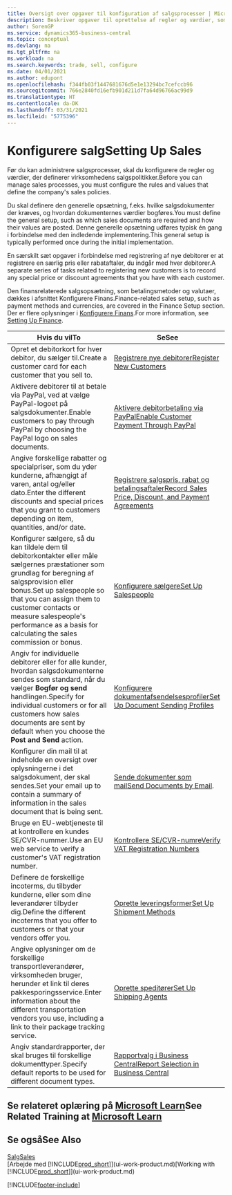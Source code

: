 ```yaml
---
title: Oversigt over opgaver til konfiguration af salgsprocesser | Microsoft Docs
description: Beskriver opgaver til oprettelse af regler og værdier, som du kan bruge til at definere virksomhedens salgspolitikker og -processer.
author: SorenGP
ms.service: dynamics365-business-central
ms.topic: conceptual
ms.devlang: na
ms.tgt_pltfrm: na
ms.workload: na
ms.search.keywords: trade, sell, configure
ms.date: 04/01/2021
ms.author: edupont
ms.openlocfilehash: f344fb03f1447681676d5e1e13294bc7cefccb96
ms.sourcegitcommit: 766e2840fd16efb901d211d7fa64d96766ac99d9
ms.translationtype: HT
ms.contentlocale: da-DK
ms.lasthandoff: 03/31/2021
ms.locfileid: "5775396"
---
```

# <a name="setting-up-sales"></a><span data-ttu-id="72541-103">Konfigurere salg</span><span class="sxs-lookup"><span data-stu-id="72541-103">Setting Up Sales</span></span>
<span data-ttu-id="72541-104">Før du kan administrere salgsprocesser, skal du konfigurere de regler og værdier, der definerer virksomhedens salgspolitikker.</span><span class="sxs-lookup"><span data-stu-id="72541-104">Before you can manage sales processes, you must configure the rules and values that define the company's sales policies.</span></span>

<span data-ttu-id="72541-105">Du skal definere den generelle opsætning, f.eks. hvilke salgsdokumenter der kræves, og hvordan dokumenternes værdier bogføres.</span><span class="sxs-lookup"><span data-stu-id="72541-105">You must define the general setup, such as which sales documents are required and how their values are posted.</span></span> <span data-ttu-id="72541-106">Denne generelle opsætning udføres typisk én gang i forbindelse med den indledende implementering.</span><span class="sxs-lookup"><span data-stu-id="72541-106">This general setup is typically performed once during the initial implementation.</span></span>

<span data-ttu-id="72541-107">En særskilt sæt opgaver i forbindelse med registrering af nye debitorer er at registrere en særlig pris eller rabataftaler, du indgår med hver debitorer.</span><span class="sxs-lookup"><span data-stu-id="72541-107">A separate series of tasks related to registering new customers is to record any special price or discount agreements that you have with each customer.</span></span>

<span data-ttu-id="72541-108">Den finansrelaterede salgsopsætning, som betalingsmetoder og valutaer, dækkes i afsnittet Konfigurere Finans.</span><span class="sxs-lookup"><span data-stu-id="72541-108">Finance-related sales setup, such as payment methods and currencies, are covered in the Finance Setup section.</span></span> <span data-ttu-id="72541-109">Der er flere oplysninger i [Konfigurere Finans](finance-setup-finance.md).</span><span class="sxs-lookup"><span data-stu-id="72541-109">For more information, see [Setting Up Finance](finance-setup-finance.md).</span></span>

| <span data-ttu-id="72541-110">Hvis du vil</span><span class="sxs-lookup"><span data-stu-id="72541-110">To</span></span> | <span data-ttu-id="72541-111">Se</span><span class="sxs-lookup"><span data-stu-id="72541-111">See</span></span> |
| --- | --- |
| <span data-ttu-id="72541-112">Opret et debitorkort for hver debitor, du sælger til.</span><span class="sxs-lookup"><span data-stu-id="72541-112">Create a customer card for each customer that you sell to.</span></span> |[<span data-ttu-id="72541-113">Registrere nye debitorer</span><span class="sxs-lookup"><span data-stu-id="72541-113">Register New Customers</span></span>](sales-how-register-new-customers.md) |
| <span data-ttu-id="72541-114">Aktivere debitorer til at betale via PayPal, ved at vælge PayPal-logoet på salgsdokumenter.</span><span class="sxs-lookup"><span data-stu-id="72541-114">Enable customers to pay through PayPal by choosing the PayPal logo on sales documents.</span></span> |[<span data-ttu-id="72541-115">Aktivere debitorbetaling via PayPal</span><span class="sxs-lookup"><span data-stu-id="72541-115">Enable Customer Payment Through PayPal</span></span>](sales-how-enable-payment-service-extensions.md) |
| <span data-ttu-id="72541-116">Angive forskellige rabatter og specialpriser, som du yder kunderne, afhængigt af varen, antal og/eller dato.</span><span class="sxs-lookup"><span data-stu-id="72541-116">Enter the different discounts and special prices that you grant to customers depending on item, quantities, and/or date.</span></span> |[<span data-ttu-id="72541-117">Registrere salgspris, rabat og betalingsaftaler</span><span class="sxs-lookup"><span data-stu-id="72541-117">Record Sales Price, Discount, and Payment Agreements</span></span>](sales-how-record-sales-price-discount-payment-agreements.md) |
| <span data-ttu-id="72541-118">Konfigurer sælgere, så du kan tildele dem til debitorkontakter eller måle sælgernes præstationer som grundlag for beregning af salgsprovision eller bonus.</span><span class="sxs-lookup"><span data-stu-id="72541-118">Set up salespeople so that you can assign them to customer contacts or measure salespeople's performance as a basis for calculating the sales commission or bonus.</span></span> |[<span data-ttu-id="72541-119">Konfigurere sælgere</span><span class="sxs-lookup"><span data-stu-id="72541-119">Set Up Salespeople</span></span>](sales-how-setup-salespeople.md) |
| <span data-ttu-id="72541-120">Angiv for individuelle debitorer eller for alle kunder, hvordan salgsdokumenterne sendes som standard, når du vælger **Bogfør og send** handlingen.</span><span class="sxs-lookup"><span data-stu-id="72541-120">Specify for individual customers or for all customers how sales documents are sent by default when you choose the **Post and Send** action.</span></span> |[<span data-ttu-id="72541-121">Konfigurere dokumentafsendelsesprofiler</span><span class="sxs-lookup"><span data-stu-id="72541-121">Set Up Document Sending Profiles</span></span>](sales-how-setup-document-send-profiles.md) |
| <span data-ttu-id="72541-122">Konfigurer din mail til at indeholde en oversigt over oplysningerne i det salgsdokument, der skal sendes.</span><span class="sxs-lookup"><span data-stu-id="72541-122">Set your email up to contain a summary of information in the sales document that is being sent.</span></span> |<span data-ttu-id="72541-123">[Sende dokumenter som mail](ui-how-send-documents-email.md)</span><span class="sxs-lookup"><span data-stu-id="72541-123">[Send Documents by Email](ui-how-send-documents-email.md).</span></span> |
|<span data-ttu-id="72541-124">Bruge en EU-webtjeneste til at kontrollere en kundes SE/CVR-nummer.</span><span class="sxs-lookup"><span data-stu-id="72541-124">Use an EU web service to verify a customer's VAT registration number.</span></span>|[<span data-ttu-id="72541-125">Kontrollere SE/CVR-numre</span><span class="sxs-lookup"><span data-stu-id="72541-125">Verify VAT Registration Numbers</span></span>](finance-setup-vat.md)|
|<span data-ttu-id="72541-126">Definere de forskellige incoterms, du tilbyder kunderne, eller som dine leverandører tilbyder dig.</span><span class="sxs-lookup"><span data-stu-id="72541-126">Define the different incoterms that you offer to customers or that your vendors offer you.</span></span>|[<span data-ttu-id="72541-127">Oprette leveringsformer</span><span class="sxs-lookup"><span data-stu-id="72541-127">Set Up Shipment Methods</span></span>](sales-how-set-up-shipment-methods.md)|
|<span data-ttu-id="72541-128">Angive oplysninger om de forskellige transportleverandører, virksomheden bruger, herunder et link til deres pakkesporingsservice.</span><span class="sxs-lookup"><span data-stu-id="72541-128">Enter information about the different transportation vendors you use, including a link to their package tracking service.</span></span>|[<span data-ttu-id="72541-129">Oprette speditører</span><span class="sxs-lookup"><span data-stu-id="72541-129">Set Up Shipping Agents</span></span>](sales-how-to-set-up-shipping-agents.md)|
|<span data-ttu-id="72541-130">Angiv standardrapporter, der skal bruges til forskellige dokumenttyper.</span><span class="sxs-lookup"><span data-stu-id="72541-130">Specify default reports to be used for different document types.</span></span>|[<span data-ttu-id="72541-131">Rapportvalg i Business Central</span><span class="sxs-lookup"><span data-stu-id="72541-131">Report Selection in Business Central</span></span>](across-report-selections.md)|

## <a name="see-related-training-at-microsoft-learn"></a><span data-ttu-id="72541-132">Se relateret oplæring på [Microsoft Learn](/learn/paths/trade-get-started-dynamics-365-business-central/)</span><span class="sxs-lookup"><span data-stu-id="72541-132">See Related Training at [Microsoft Learn](/learn/paths/trade-get-started-dynamics-365-business-central/)</span></span>

## <a name="see-also"></a><span data-ttu-id="72541-133">Se også</span><span class="sxs-lookup"><span data-stu-id="72541-133">See Also</span></span>
[<span data-ttu-id="72541-134">Salg</span><span class="sxs-lookup"><span data-stu-id="72541-134">Sales</span></span>](sales-manage-sales.md)  
<span data-ttu-id="72541-135">[Arbejde med [!INCLUDE[prod_short](includes/prod_short.md)]](ui-work-product.md)</span><span class="sxs-lookup"><span data-stu-id="72541-135">[Working with [!INCLUDE[prod_short](includes/prod_short.md)]](ui-work-product.md)</span></span>


[!INCLUDE[footer-include](includes/footer-banner.md)]